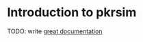 # Introduction to pkrsim

TODO: write [great documentation](http://jacobian.org/writing/what-to-write/)
